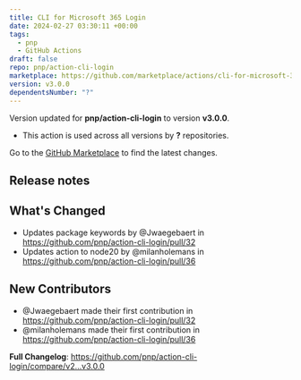 ```yaml
---
title: CLI for Microsoft 365 Login
date: 2024-02-27 03:30:11 +00:00
tags:
  - pnp
  - GitHub Actions
draft: false
repo: pnp/action-cli-login
marketplace: https://github.com/marketplace/actions/cli-for-microsoft-365-login
version: v3.0.0
dependentsNumber: "?"
---
```



Version updated for **pnp/action-cli-login** to version **v3.0.0**.
- This action is used across all versions by **?** repositories.

Go to the [GitHub Marketplace](https://github.com/marketplace/actions/cli-for-microsoft-365-login) to find the latest changes.

## Release notes

## What's Changed
* Updates package keywords by @Jwaegebaert in https://github.com/pnp/action-cli-login/pull/32
* Updates action to node20 by @milanholemans in https://github.com/pnp/action-cli-login/pull/36

## New Contributors
* @Jwaegebaert made their first contribution in https://github.com/pnp/action-cli-login/pull/32
* @milanholemans made their first contribution in https://github.com/pnp/action-cli-login/pull/36

**Full Changelog**: https://github.com/pnp/action-cli-login/compare/v2...v3.0.0
